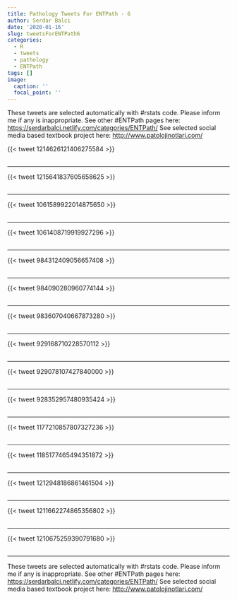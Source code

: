 ```yaml
---
title: Pathology Tweets For ENTPath - 6
author: Serdar Balci
date: '2020-01-16'
slug: tweetsForENTPath6
categories:
  - R
  - tweets
  - pathology
  - ENTPath
tags: []
image:
  caption: ''
  focal_point: ''
---
```



These tweets are selected automatically with #rstats code. Please inform me if any is inappropriate.
See other #ENTPath pages here: https://serdarbalci.netlify.com/categories/ENTPath/ 
See selected social media based textbook project here: http://www.patolojinotlari.com/

{{< tweet 1214626121406275584 >}}
<br>
<br>
<hr>
{{< tweet 1215641837605658625 >}}
<br>
<br>
<hr>
{{< tweet 1061589922014875650 >}}
<br>
<br>
<hr>
{{< tweet 1061408719919927296 >}}
<br>
<br>
<hr>
{{< tweet 984312409056657408 >}}
<br>
<br>
<hr>
{{< tweet 984090280960774144 >}}
<br>
<br>
<hr>
{{< tweet 983607040667873280 >}}
<br>
<br>
<hr>
{{< tweet 929168710228570112 >}}
<br>
<br>
<hr>
{{< tweet 929078107427840000 >}}
<br>
<br>
<hr>
{{< tweet 928352957480935424 >}}
<br>
<br>
<hr>
{{< tweet 1177210857807327236 >}}
<br>
<br>
<hr>
{{< tweet 1185177465494351872 >}}
<br>
<br>
<hr>
{{< tweet 1212948186861461504 >}}
<br>
<br>
<hr>
{{< tweet 1211662274865356802 >}}
<br>
<br>
<hr>
{{< tweet 1210675259390791680 >}}
<br>
<br>
<hr>


These tweets are selected automatically with #rstats code. Please inform me if any is inappropriate.
See other #ENTPath pages here: https://serdarbalci.netlify.com/categories/ENTPath/ 
See selected social media based textbook project here: http://www.patolojinotlari.com/
